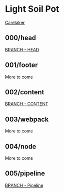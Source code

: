 # Light Soil Pot
[Caretaker](https://github.com/TopiaryCareTaker/LightSoilPot)


## 000/head
[BRANCH - HEAD](https://github.com/TopiaryCareTaker/LightSoilPot/tree/000/head)


## 001/footer

More to come


## 002/content
[BRANCH - CONTENT](https://github.com/TopiaryCareTaker/LightSoilPot/tree/002/content)



## 003/webpack

More to come


## 004/node

More to come

## 005/pipeline
[BRANCH - Pipeline](https://github.com/TopiaryCareTaker/LightSoilPot/tree/005/pipeline)

